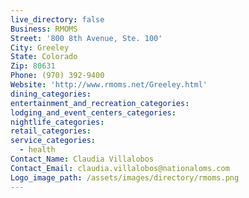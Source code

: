 ```yaml
---
live_directory: false
Business: RMOMS
Street: '800 8th Avenue, Ste. 100'
City: Greeley
State: Colorado
Zip: 80631
Phone: (970) 392-9400
Website: 'http://www.rmoms.net/Greeley.html'
dining_categories:
entertainment_and_recreation_categories:
lodging_and_event_centers_categories:
nightlife_categories:
retail_categories:
service_categories:
  - health
Contact_Name: Claudia Villalobos
Contact_Email: claudia.villalobos@nationaloms.com
Logo_image_path: /assets/images/directory/rmoms.png
---
```



